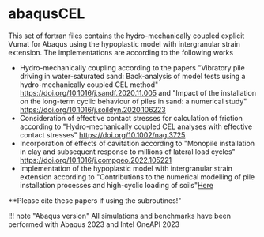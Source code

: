 # abaqusCEL

This set of fortran files contains the hydro-mechanically coupled explicit Vumat for Abaqus using the hypoplastic model with intergranular strain extension. The implementations are according to the following works
   -  Hydro-mechanically coupling according to the papers "Vibratory pile driving in water-saturated sand: Back-analysis of model tests using a hydro-mechanically coupled CEL method" https://doi.org/10.1016/j.sandf.2020.11.005 and "Impact of the installation on the long-term cyclic behaviour of piles in sand: a numerical study" https://doi.org/10.1016/j.soildyn.2020.106223
   -  Consideration of effective contact stresses for calculation of friction according to "Hydro-mechanically coupled CEL analyses with effective contact stresses" https://doi.org/10.1002/nag.3725
   -  Incorporation of effects of cavitation according to "Monopile installation in clay and subsequent response to millions of lateral load cycles" https://doi.org/10.1016/j.compgeo.2022.105221
   -  Implementation of the hypoplastic model with intergranular strain extension according to "Contributions to the numerical modelling of pile installation processes and high-cyclic loading of soils"[Here](https://www.bgu.ruhr-uni-bochum.de/bgu/mam/images/dissertationen/staubach__2022__heft_73_contributions_to_the_numerical_modelling_of_pile_installation_processes_and_high-cyclic_loading_of_soils_mit_db.pdf)

**Please cite these papers if using the subroutines!"

!!! note "Abaqus version"
  All simulations and benchmarks have been performed with Abaqus 2023 and Intel OneAPI 2023
